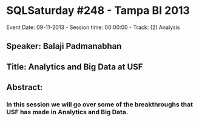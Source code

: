 # SQLSaturday #248 - Tampa BI 2013
Event Date: 09-11-2013 - Session time: 00:00:00 - Track: (2) Analysis
## Speaker:  Balaji Padmanabhan
## Title: Analytics and Big Data at USF
## Abstract:
### In this session we will go over some of the breakthroughs that USF has made in Analytics and Big Data.
